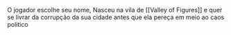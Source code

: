 O jogador escolhe seu nome, Nasceu na vila de [[Valley of Figures]] e quer se livrar da corrupção da sua cidade antes que ela pereça em meio ao caos politico